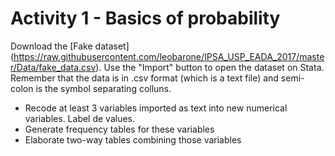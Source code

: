 # Activity 1 - Basics of probability

Download the [Fake dataset] (https://raw.githubusercontent.com/leobarone/IPSA_USP_EADA_2017/master/Data/fake_data.csv). Use the "Import" button to open the dataset on Stata. Remember that the data is in .csv format (which is a text file) and semi-colon is the symbol separating colluns.

- Recode at least 3 variables imported as text into new numerical variables. Label de values.
- Generate frequency tables for these variables
- Elaborate two-way tables combining those variables

